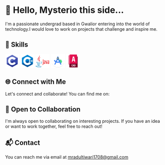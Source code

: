 
  # 👋 Hello, Mysterio this side...

I'm a passionate undergrad based in Gwalior entering into the world of technology.I would love to  work on projects that challenge and inspire me.

## 🚀 Skills

 <p align="left">
<img src=https://github.com/Mysterio-17/Mysterio-17/blob/main/c.png width=45 height=45></img>
<img src=https://github.com/Mysterio-17/Mysterio-17/blob/main/c%2B%2B.png width=45 height=45></img>
<img src=https://github.com/Mysterio-17/Mysterio-17/blob/main/java.png width=45 height=45></img>
<img src=https://github.com/Mysterio-17/Mysterio-17/blob/main/android_studio.png width=45 height=45></img>
<img src=https://github.com/Mysterio-17/Mysterio-17/blob/main/autocad.png width=45 height=45></img>




## 🌐 Connect with Me

Let's connect and collaborate! You can find me on:



## 🤝 Open to Collaboration

I'm always open to collaborating on interesting projects. If you have an idea or want to work together, feel free to reach out!

## 📬 Contact

You can reach me via email at mradultiwari1708@gmail.com
